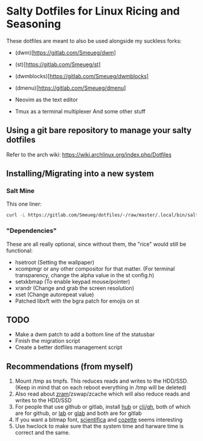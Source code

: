 # Salty Dotfiles for Linux Ricing and Seasoning
These dotfiles are meant to also be used alongside my suckless forks:
- (dwm)[https://gitlab.com/Smeueg/dwm]
- (st)[https://gitlab.com/Smeueg/st]
- (dwmblocks)[https://gitlab.com/Smeueg/dwmblocks]
- (dmenu)[https://gitlab.com/Smeueg/dmenu]


- Neovim as the text editor
- Tmux as a terminal multiplexer
And some other stuff


## Using a git bare repository to manage your salty dotfiles
Refer to the arch wiki: https://wiki.archlinux.org/index.php/Dotfiles


## Installing/Migrating into a new system
### Salt Mine
This one liner:
```sh
curl -L https://gitlab.com/Smeueg/dotfiles/-/raw/master/.local/bin/salt-mine | python
```


### "Dependencies"
These are all really optional, since without them, the "rice" would still be functional:
- hsetroot (Setting the wallpaper)
- xcompmgr or any other compositor for that matter. (For terminal transparency, change the alpha value in the st config.h)
- setxkbmap (To enable keypad mouse/pointer)
- xrandr (Change and grab the screen resolution)
- xset (Change autorepeat value)
- Patched libxft with the bgra patch for emojis on st


## TODO
- Make a dwm patch to add a bottom line of the statusbar
- Finish the migration script
- Create a better dotfiles management script



## Recommendations (from myself)
1. Mount /tmp as tmpfs. This reduces reads and writes to the HDD/SSD. (Keep in mind that on each reboot everything in /tmp will be deleted)
2. Also read about [zram](https://www.kernel.org/doc/html/latest/admin-guide/blockdev/zram.html)/zswap/zcache which will also reduce reads and writes to the HDD/SSD
3. For people that use github or gitlab, install [hub](https://github.com/profclems/glab) or [cli/gh](https://github.com/cli/cli), both of which are for github, or [lab](https://github.com/zaquestion/lab/) or [glab](https://github.com/profclems/glab) and both are for gitlab
4. If you want a bitmap font, [scientifica](https://github.com/NerdyPepper/scientifica) and [cozette](https://github.com/slavfox/Cozette) seems interesting
5. Use hwclock to make sure that the system time and harware time is correct and the same.
